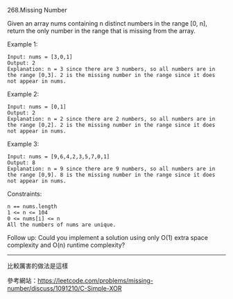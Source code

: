 

268.Missing Number

Given an array nums containing n distinct numbers in the range [0, n], return the only number in the range that is missing from the array.


 

Example 1:
``` 
Input: nums = [3,0,1]
Output: 2
Explanation: n = 3 since there are 3 numbers, so all numbers are in the range [0,3]. 2 is the missing number in the range since it does not appear in nums.
``` 
Example 2:
``` 
Input: nums = [0,1]
Output: 2
Explanation: n = 2 since there are 2 numbers, so all numbers are in the range [0,2]. 2 is the missing number in the range since it does not appear in nums.
``` 
Example 3:
``` 
Input: nums = [9,6,4,2,3,5,7,0,1]
Output: 8
Explanation: n = 9 since there are 9 numbers, so all numbers are in the range [0,9]. 8 is the missing number in the range since it does not appear in nums.
```  

Constraints:
``` 
n == nums.length
1 <= n <= 104
0 <= nums[i] <= n
All the numbers of nums are unique.
```  

Follow up: Could you implement a solution using only O(1) extra space complexity and O(n) runtime complexity?


__________________________________________________________
比較厲害的做法是這樣



參考網站：https://leetcode.com/problems/missing-number/discuss/1091210/C-Simple-XOR

